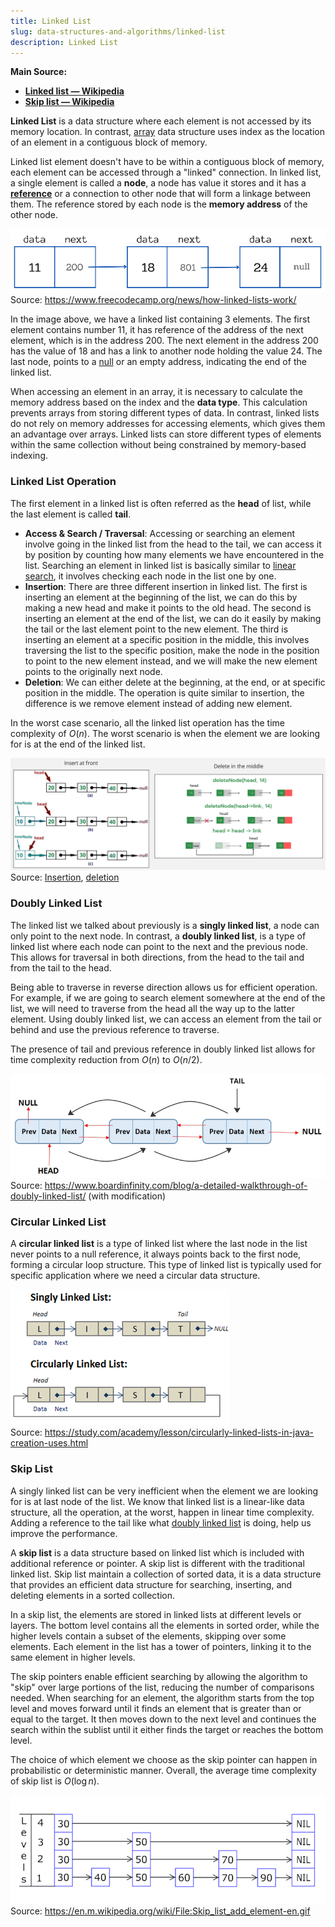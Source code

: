 ```yaml
---
title: Linked List
slug: data-structures-and-algorithms/linked-list
description: Linked List
---
```


**Main Source:**

- **[Linked list — Wikipedia](https://en.wikipedia.org/wiki/Linked_list)**
- **[Skip list — Wikipedia](https://en.wikipedia.org/wiki/Skip_list)**

**Linked List** is a data structure where each element is not accessed by its memory location. In contrast, [array](/cs-notes/data-structures-and-algorithms/array) data structure uses index as the location of an element in a contiguous block of memory.

Linked list element doesn't have to be within a contiguous block of memory, each element can be accessed through a "linked" connection. In linked list, a single element is called a **node**, a node has value it stores and it has a **[reference](/cs-notes/computer-and-programming-fundamentals/memory#pointer--reference)** or a connection to other node that will form a linkage between them. The reference stored by each node is the **memory address** of the other node.

![Linked list](./linked-list.png)  
Source: https://www.freecodecamp.org/news/how-linked-lists-work/

In the image above, we have a linked list containing 3 elements. The first element contains number 11, it has reference of the address of the next element, which is in the address 200. The next element in the address 200 has the value of 18 and has a link to another node holding the value 24. The last node, points to a [null](/cs-notes/computer-and-programming-fundamentals/memory#null) or an empty address, indicating the end of the linked list.

When accessing an element in an array, it is necessary to calculate the memory address based on the index and the **data type**. This calculation prevents arrays from storing different types of data. In contrast, linked lists do not rely on memory addresses for accessing elements, which gives them an advantage over arrays. Linked lists can store different types of elements within the same collection without being constrained by memory-based indexing.

### Linked List Operation

The first element in a linked list is often referred as the **head** of list, while the last element is called **tail**.

- **Access & Search / Traversal**: Accessing or searching an element involve going in the linked list from the head to the tail, we can access it by position by counting how many elements we have encountered in the list. Searching an element in linked list is basically similar to [linear search](/cs-notes/data-structures-and-algorithms/search#linear-search), it involves checking each node in the list one by one.
- **Insertion**: There are three different insertion in linked list. The first is inserting an element at the beginning of the list, we can do this by making a new head and make it points to the old head. The second is inserting an element at the end of the list, we can do it easily by making the tail or the last element point to the new element. The third is inserting an element at a specific position in the middle, this involves traversing the list to the specific position, make the node in the position to point to the new element instead, and we will make the new element points to the originally next node.
- **Deletion**: We can either delete at the beginning, at the end, or at specific position in the middle. The operation is quite similar to insertion, the difference is we remove element instead of adding new element.

In the worst case scenario, all the linked list operation has the time complexity of $O(n)$. The worst scenario is when the element we are looking for is at the end of the linked list.

![Linked list operation](./linked-list-operation.png)  
Source: [Insertion](https://walkingtechie.blogspot.com/2018/12/inserting-node-in-singly-linked-list.html#google_vignette), [deletion](https://www.geeksforgeeks.org/deletion-in-linked-list/)

### Doubly Linked List

The linked list we talked about previously is a **singly linked list**, a node can only point to the next node. In contrast, a **doubly linked list**, is a type of linked list where each node can point to the next and the previous node. This allows for traversal in both directions, from the head to the tail and from the tail to the head.

Being able to traverse in reverse direction allows us for efficient operation. For example, if we are going to search element somewhere at the end of the list, we will need to traverse from the head all the way up to the latter element. Using doubly linked list, we can access an element from the tail or behind and use the previous reference to traverse.

The presence of tail and previous reference in doubly linked list allows for time complexity reduction from $O(n)$ to $O(n / 2)$.

![Doubly linked list](./doubly-linked-list.png)  
Source: https://www.boardinfinity.com/blog/a-detailed-walkthrough-of-doubly-linked-list/ (with modification)

### Circular Linked List

A **circular linked list** is a type of linked list where the last node in the list never points to a null reference, it always points back to the first node, forming a circular loop structure. This type of linked list is typically used for specific application where we need a circular data structure.

![Circular linked list](./circular-linked-list.png)  
Source: https://study.com/academy/lesson/circularly-linked-lists-in-java-creation-uses.html

### Skip List

A singly linked list can be very inefficient when the element we are looking for is at last node of the list. We know that linked list is a linear-like data structure, all the operation, at the worst, happen in linear time complexity. Adding a reference to the tail like what [doubly linked list](/cs-notes/data-structures-and-algorithms/linked-list#doubly-linked-list) is doing, help us improve the performance.

A **skip list** is a data structure based on linked list which is included with additional reference or pointer. A skip list is different with the traditional linked list. Skip list maintain a collection of sorted data, it is a data structure that provides an efficient data structure for searching, inserting, and deleting elements in a sorted collection.

In a skip list, the elements are stored in linked lists at different levels or layers. The bottom level contains all the elements in sorted order, while the higher levels contain a subset of the elements, skipping over some elements. Each element in the list has a tower of pointers, linking it to the same element in higher levels.

The skip pointers enable efficient searching by allowing the algorithm to "skip" over large portions of the list, reducing the number of comparisons needed. When searching for an element, the algorithm starts from the top level and moves forward until it finds an element that is greater than or equal to the target. It then moves down to the next level and continues the search within the sublist until it either finds the target or reaches the bottom level.

The choice of which element we choose as the skip pointer can happen in probabilistic or deterministic manner. Overall, the average time complexity of skip list is $O(\log n)$.

![Skip list](./skip-list.gif)  
Source: https://en.m.wikipedia.org/wiki/File:Skip_list_add_element-en.gif
